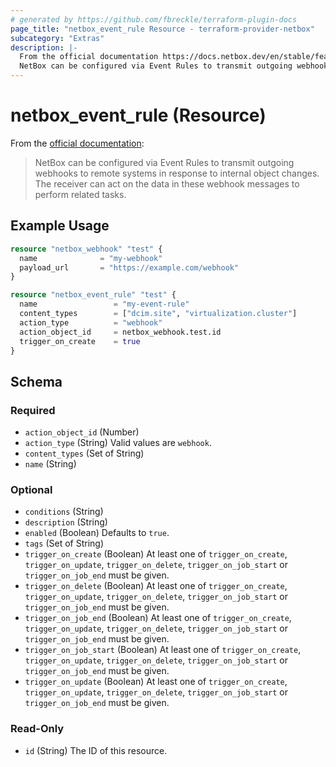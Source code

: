 ```yaml
---
# generated by https://github.com/fbreckle/terraform-plugin-docs
page_title: "netbox_event_rule Resource - terraform-provider-netbox"
subcategory: "Extras"
description: |-
  From the official documentation https://docs.netbox.dev/en/stable/features/event-rules/:
  NetBox can be configured via Event Rules to transmit outgoing webhooks to remote systems in response to internal object changes. The receiver can act on the data in these webhook messages to perform related tasks.
---
```


# netbox_event_rule (Resource)

From the [official documentation](https://docs.netbox.dev/en/stable/features/event-rules/):

> NetBox can be configured via Event Rules to transmit outgoing webhooks to remote systems in response to internal object changes. The receiver can act on the data in these webhook messages to perform related tasks.

## Example Usage

```terraform
resource "netbox_webhook" "test" {
  name              = "my-webhook"
  payload_url       = "https://example.com/webhook"
}

resource "netbox_event_rule" "test" {
  name                 = "my-event-rule"
  content_types        = ["dcim.site", "virtualization.cluster"]
  action_type          = "webhook"
  action_object_id     = netbox_webhook.test.id
  trigger_on_create    = true
}
```

<!-- schema generated by tfplugindocs -->
## Schema

### Required

- `action_object_id` (Number)
- `action_type` (String) Valid values are `webhook`.
- `content_types` (Set of String)
- `name` (String)

### Optional

- `conditions` (String)
- `description` (String)
- `enabled` (Boolean) Defaults to `true`.
- `tags` (Set of String)
- `trigger_on_create` (Boolean) At least one of `trigger_on_create`, `trigger_on_update`, `trigger_on_delete`, `trigger_on_job_start` or `trigger_on_job_end` must be given.
- `trigger_on_delete` (Boolean) At least one of `trigger_on_create`, `trigger_on_update`, `trigger_on_delete`, `trigger_on_job_start` or `trigger_on_job_end` must be given.
- `trigger_on_job_end` (Boolean) At least one of `trigger_on_create`, `trigger_on_update`, `trigger_on_delete`, `trigger_on_job_start` or `trigger_on_job_end` must be given.
- `trigger_on_job_start` (Boolean) At least one of `trigger_on_create`, `trigger_on_update`, `trigger_on_delete`, `trigger_on_job_start` or `trigger_on_job_end` must be given.
- `trigger_on_update` (Boolean) At least one of `trigger_on_create`, `trigger_on_update`, `trigger_on_delete`, `trigger_on_job_start` or `trigger_on_job_end` must be given.

### Read-Only

- `id` (String) The ID of this resource.


